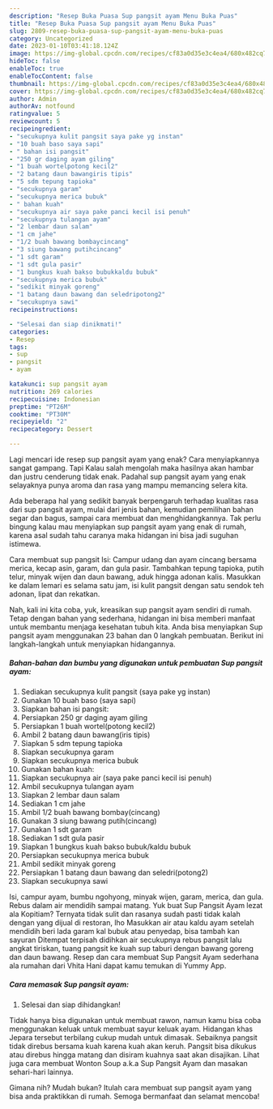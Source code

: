 ```yaml
---
description: "Resep Buka Puasa Sup pangsit ayam Menu Buka Puas"
title: "Resep Buka Puasa Sup pangsit ayam Menu Buka Puas"
slug: 2809-resep-buka-puasa-sup-pangsit-ayam-menu-buka-puas
category: Uncategorized
date: 2023-01-10T03:41:18.124Z
image: https://img-global.cpcdn.com/recipes/cf83a0d35e3c4ea4/680x482cq70/sup-pangsit-ayam-foto-resep-utama.jpg
hideToc: false
enableToc: true
enableTocContent: false
thumbnail: https://img-global.cpcdn.com/recipes/cf83a0d35e3c4ea4/680x482cq70/sup-pangsit-ayam-foto-resep-utama.jpg
cover: https://img-global.cpcdn.com/recipes/cf83a0d35e3c4ea4/680x482cq70/sup-pangsit-ayam-foto-resep-utama.jpg
author: Admin
authorAv: notfound
ratingvalue: 5
reviewcount: 5
recipeingredient:
- "secukupnya kulit pangsit saya pake yg instan"
- "10 buah baso saya sapi"
- " bahan isi pangsit"
- "250 gr daging ayam giling"
- "1 buah wortelpotong kecil2"
- "2 batang daun bawangiris tipis"
- "5 sdm tepung tapioka"
- "secukupnya garam"
- "secukupnya merica bubuk"
- " bahan kuah"
- "secukupnya air saya pake panci kecil isi penuh"
- "secukupnya tulangan ayam"
- "2 lembar daun salam"
- "1 cm jahe"
- "1/2 buah bawang bombaycincang"
- "3 siung bawang putihcincang"
- "1 sdt garam"
- "1 sdt gula pasir"
- "1 bungkus kuah bakso bubukkaldu bubuk"
- "secukupnya merica bubuk"
- "sedikit minyak goreng"
- "1 batang daun bawang dan seledripotong2"
- "secukupnya sawi"
recipeinstructions:

- "Selesai dan siap dinikmati!"
categories:
- Resep
tags:
- sup
- pangsit
- ayam

katakunci: sup pangsit ayam 
nutrition: 269 calories
recipecuisine: Indonesian
preptime: "PT26M"
cooktime: "PT30M"
recipeyield: "2"
recipecategory: Dessert

---
```



Lagi mencari ide resep sup pangsit ayam yang enak? Cara menyiapkannya sangat gampang. Tapi Kalau salah mengolah maka hasilnya akan hambar dan justru cenderung tidak enak. Padahal sup pangsit ayam yang enak selayaknya punya aroma dan rasa yang mampu memancing selera kita.


Ada beberapa hal yang sedikit banyak berpengaruh terhadap kualitas rasa dari sup pangsit ayam, mulai dari jenis bahan, kemudian pemilihan bahan segar dan bagus, sampai cara membuat dan menghidangkannya. Tak perlu bingung kalau mau menyiapkan sup pangsit ayam yang enak di rumah, karena asal sudah tahu caranya maka hidangan ini bisa jadi suguhan istimewa.

Cara membuat sup pangsit Isi: Campur udang dan ayam cincang bersama merica, kecap asin, garam, dan gula pasir. Tambahkan tepung tapioka, putih telur, minyak wijen dan daun bawang, aduk hingga adonan kalis. Masukkan ke dalam lemari es selama satu jam, isi kulit pangsit dengan satu sendok teh adonan, lipat dan rekatkan.


Nah, kali ini kita coba, yuk, kreasikan sup pangsit ayam sendiri di rumah. Tetap dengan bahan yang sederhana, hidangan ini bisa memberi manfaat untuk membantu menjaga kesehatan tubuh kita. Anda bisa menyiapkan Sup pangsit ayam menggunakan 23 bahan dan 0 langkah pembuatan. Berikut ini langkah-langkah untuk menyiapkan hidangannya.

<!--inarticleads1-->

##### Bahan-bahan dan bumbu yang digunakan untuk pembuatan Sup pangsit ayam:

1. Sediakan secukupnya kulit pangsit (saya pake yg instan)
1. Gunakan 10 buah baso (saya sapi)
1. Siapkan  bahan isi pangsit:
1. Persiapkan 250 gr daging ayam giling
1. Persiapkan 1 buah wortel(potong kecil2)
1. Ambil 2 batang daun bawang(iris tipis)
1. Siapkan 5 sdm tepung tapioka
1. Siapkan secukupnya garam
1. Siapkan secukupnya merica bubuk
1. Gunakan  bahan kuah:
1. Siapkan secukupnya air (saya pake panci kecil isi penuh)
1. Ambil secukupnya tulangan ayam
1. Siapkan 2 lembar daun salam
1. Sediakan 1 cm jahe
1. Ambil 1/2 buah bawang bombay(cincang)
1. Gunakan 3 siung bawang putih(cincang)
1. Gunakan 1 sdt garam
1. Sediakan 1 sdt gula pasir
1. Siapkan 1 bungkus kuah bakso bubuk/kaldu bubuk
1. Persiapkan secukupnya merica bubuk
1. Ambil sedikit minyak goreng
1. Persiapkan 1 batang daun bawang dan seledri(potong2)
1. Siapkan secukupnya sawi


Isi, campur ayam, bumbu ngohyong, minyak wijen, garam, merica, dan gula. Rebus dalam air mendidih sampai matang. Yuk buat Sup Pangsit Ayam lezat ala Kopitiam? Ternyata tidak sulit dan rasanya sudah pasti tidak kalah dengan yang dijual di restoran, lho Masukkan air atau kaldu ayam setelah mendidih beri lada garam kal bubuk atau penyedap, bisa tambah kan sayuran⁣⁣ Ditempat terpisah didihkan air secukupnya rebus pangsit lalu angkat tiriskan, tuang pangsit ke kuah sup taburi dengan bawang goreng dan daun bawang.⁣⁣ Resep dan cara membuat Sup Pangsit Ayam sederhana ala rumahan dari Vhita Hani dapat kamu temukan di Yummy App. 

<!--inarticleads2-->

##### Cara memasak Sup pangsit ayam:


1. Selesai dan siap dihidangkan!

Tidak hanya bisa digunakan untuk membuat rawon, namun kamu bisa coba menggunakan keluak untuk membuat sayur keluak ayam. Hidangan khas Jepara tersebut terbilang cukup mudah untuk dimasak. Sebaiknya pangsit tidak direbus bersama kuah karena kuah akan keruh. Pangsit bisa dikukus atau direbus hingga matang dan disiram kuahnya saat akan disajikan. Lihat juga cara membuat Wonton Soup a.k.a Sup Pangsit Ayam dan masakan sehari-hari lainnya. 

Gimana nih? Mudah bukan? Itulah cara membuat sup pangsit ayam yang bisa anda praktikkan di rumah. Semoga bermanfaat dan selamat mencoba!
